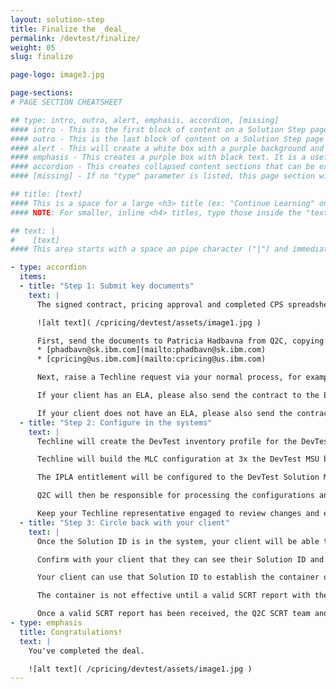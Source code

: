 ```yaml
---
layout: solution-step
title: Finalize the _deal_
permalink: /devtest/finalize/
weight: 05
slug: finalize

page-logo: image3.jpg

page-sections:
# PAGE SECTION CHEATSHEET

## type: intro, outro, alert, emphasis, accordion, [missing]
#### intro - This is the first block of content on a Solution Step page.
#### outro - This is the last block of content on a Solution Step page and included a navigation link to the next step.
#### alert - This will create a white box with a purple background and purple text. This is a convenient way to warn a reader to something important in this process
#### emphasis - This creates a purple box with black text. It is a useful way to highlight content that may have an interactive component or needs to stand out.
#### accordion - This creates collapsed content sections that can be expanded to reveal content.
#### [missing] - If no "type" parameter is listed, this page section will be a normal, borderless area of content.

## title: [text]
#### This is a space for a large <h3> title (ex: "Continue Learning" on /cpricing/salesguides/devtest/learn/). This will be inserted at the top of this Page Section.
#### NOTE: For smaller, inline <h4> titles, type those inside the "text" parameter with "#### " and " ####" around them. They will be populated with the rest of the Page Section text.

## text: |
#    [text]
#### This area starts with a space an pipe character ("|") and immediately goes to a new line. This tells Jekyll to treat this parameter as markdown. Every line after the "|" needs to be indented twice in order for YAML to know that you are not trying to start a new parameter. Enter content formatted as markdown (specifically kramdown).

- type: accordion
  items:
  - title: "Step 1: Submit key documents"
    text: |
      The signed contract, pricing approval and completed CPS spreadsheet needs to be sent to the Q2C team (formally called STS) and Techline for processing.

      ![alt text]( /cpricing/devtest/assets/image1.jpg )

      First, send the documents to Patricia Hadbavna from Q2C, copying the Container Pricing team to ensure a smooth process:
      * [phadbavn@sk.ibm.com](mailto:phadbavn@sk.ibm.com)
      * [cpricing@us.ibm.com](mailto:cpricing@us.ibm.com)

      Next, raise a Techline request via your normal process, for example the online TSRG form.

      If your client has an ELA, please also send the contract to the ECM team.

      If your client does not have an ELA, please also send the contract to the ESW team.
  - title: "Step 2: Configure in the systems"
    text: |
      Techline will create the DevTest inventory profile for the DevTest container and ensure it accurately aligns with the contract, so it is important you submitted both the final CPS spreadsheet and the signed contract to Techline as per the previous step.

      Techline will build the MLC configuration at 3x the DevTest MSU base (regardless of the container size), ensuring the client will not incur additional MLC charges unless they exceed the contractual 3x maximum.

      The IPLA entitlement will be configured to the DevTest Solution MSU value (i.e., chosen container size).

      Q2C will then be responsible for processing the configurations and ensuring that the data will flow from iERP/ESW to LMS along with the creation of the Solution ID which is typically created within 4-6 hours after configuration processing.

      Keep your Techline representative engaged to review changes and ensure inventory validity.
  - title: "Step 3: Circle back with your client"
    text: |
      Once the Solution ID is in the system, your client will be able to access it through the standard LMS ibm.com/software/lms portal.

      Confirm with your client that they can see their Solution ID and check if they have any outstanding questions.

      Your client can use that Solution ID to establish the container on their next SCRT submission, even if the contract was signed midway through the reporting period.

      The container is not effective until a valid SCRT report with the Container configuration is received by IBM.

      Once a valid SCRT report has been received, the Q2C SCRT team and Techline will monitor and track the reported Container Solution on a monthly basis to ensure compliance with the signed contract.
- type: emphasis
  title: Congratulations!
  text: |
    You've completed the deal.

    ![alt text]( /cpricing/devtest/assets/image1.jpg )
---
```

